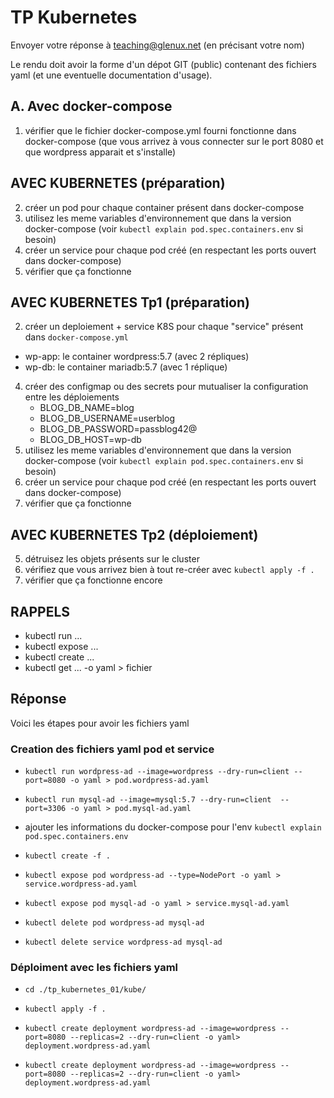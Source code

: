 # TP Kubernetes

Envoyer votre réponse à teaching@glenux.net (en précisant votre nom)

Le rendu doit avoir la forme d'un dépot GIT (public) contenant des fichiers yaml
(et une eventuelle documentation d'usage).

## A. Avec docker-compose

1. vérifier que le fichier docker-compose.yml fourni fonctionne dans
   docker-compose (que vous arrivez à vous connecter sur le port 8080 et que
   wordpress apparait et s'installe)

## AVEC KUBERNETES (préparation)

2. créer un pod pour chaque container présent dans docker-compose 
3. utilisez les meme variables d'environnement que dans la version docker-compose
   (voir `kubectl explain pod.spec.containers.env` si besoin)
3. créer un service pour chaque pod créé (en respectant les ports ouvert dans
   docker-compose)
4. vérifier que ça fonctionne 

## AVEC KUBERNETES Tp1 (préparation)

2. créer un deploiement + service K8S pour chaque "service" présent dans `docker-compose.yml`
  * wp-app: le container wordpress:5.7 (avec 2 répliques)
  * wp-db: le container mariadb:5.7 (avec 1 réplique)
4. créer des configmap ou des secrets pour mutualiser la configuration entre les déploiements
   * BLOG_DB_NAME=blog
   * BLOG_DB_USERNAME=userblog
   * BLOG_DB_PASSWORD=passblog42@
   * BLOG_DB_HOST=wp-db
5. utilisez les meme variables d'environnement que dans la version docker-compose
   (voir `kubectl explain pod.spec.containers.env` si besoin)
5. créer un service pour chaque pod créé (en respectant les ports ouvert dans
   docker-compose)
6. vérifier que ça fonctionne 


## AVEC KUBERNETES Tp2 (déploiement)

5. détruisez les objets présents sur le cluster
6. vérifiez que vous arrivez bien à tout re-créer avec `kubectl apply -f .`
7. vérifier que ça fonctionne encore

## RAPPELS

* kubectl run ...
* kubectl expose ...
* kubectl create ... 
* kubectl get ... -o yaml > fichier

## Réponse
Voici les étapes pour avoir les fichiers yaml
### Creation des fichiers yaml pod et service 
- `kubectl run wordpress-ad --image=wordpress --dry-run=client --port=8080 -o yaml > pod.wordpress-ad.yaml`
- `kubectl run mysql-ad --image=mysql:5.7 --dry-run=client  --port=3306 -o yaml > pod.mysql-ad.yaml`
- ajouter les informations du docker-compose pour l'env `kubectl explain pod.spec.containers.env`
- `kubectl create -f . `

- `kubectl expose pod wordpress-ad --type=NodePort -o yaml > service.wordpress-ad.yaml`
- `kubectl expose pod mysql-ad -o yaml > service.mysql-ad.yaml`
- `kubectl delete pod wordpress-ad mysql-ad`
- `kubectl delete service wordpress-ad mysql-ad`

### Déploiment avec les fichiers yaml
-  `cd ./tp_kubernetes_01/kube/`
- `kubectl apply -f .`

- `kubectl create deployment wordpress-ad --image=wordpress --port=8080 --replicas=2 --dry-run=client -o yaml> deployment.wordpress-ad.yaml`

- `kubectl create deployment wordpress-ad --image=wordpress --port=8080 --replicas=2 --dry-run=client -o yaml> deployment.wordpress-ad.yaml`